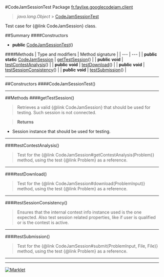 #CodeJamSessionTest
Package [fr.faylixe.googlecodejam.client](README.md)<br>

> *java.lang.Object* > [CodeJamSessionTest](CodeJamSessionTest.md)

Test case for {@link CodeJamSession} class.

##Summary
####Constructors
* **public** [CodeJamSessionTest](#codejamsessiontest)()

####Methods
| Type and modifiers | Method signature |
| --- | --- |
| **public static** [CodeJamSession](CodeJamSession.md) | [getTestSession](#gettestsession)() |
| **public** **void** | [testContestAnalysis](#testcontestanalysis)() |
| **public** **void** | [testDownload](#testdownload)() |
| **public** **void** | [testSessionConsistency](#testsessionconsistency)() |
| **public** **void** | [testSubmission](#testsubmission)() |

---


##Constructors
####CodeJamSessionTest()
> 


---


##Methods
####getTestSession()
> Retrieves a valid {@link CodeJamSession}
 that should be used for testing.
 Such session is not connected.

> **Returns**
* Session instance that should be used for testing.


---

####testContestAnalysis()
> Test for the {@link CodeJamSession#getContestAnalysis(Problem)}
 method, using the test {@link Problem} as a reference.


---

####testDownload()
> Test for the {@link CodeJamSession#download(ProblemInput)}
 method, using the test {@link Problem} as a reference.


---

####testSessionConsistency()
> Ensures that the internal contest info instance used
 is the one expected. Also test session related properties,
 like if user is qualified or is the contest is active.


---

####testSubmission()
> Test for the {@link CodeJamSession#submit(ProblemInput, File, File)}
 method, using the test {@link Problem} as a reference.


---

---

[![Marklet](https://img.shields.io/badge/Generated%20by-Marklet-green.svg)](https://github.com/Faylixe/marklet)